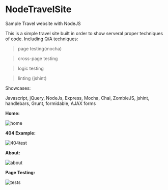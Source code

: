 # NodeTravelSite
Sample Travel website with NodeJS

This is a simple travel site built in order to show serveral proper techniques of code. Including Q/A techniques:

  >page testing(mocha)
  
  >cross-page testing
  
  >logic testing
  
  >linting (jshint)

Showcases:

  Javascript, jQuery, NodeJs, Express, Mocha, Chai, ZombieJS, jshint, handlebars, Grunt, formidable, AJAX forms




<b>Home: </b>

![home](https://cloud.githubusercontent.com/assets/11411686/18368302/312c9e90-75d4-11e6-9317-6aa83a617fd8.png)

<b>404 Example: </b>

![404test](https://cloud.githubusercontent.com/assets/11411686/18368315/3a23bbf0-75d4-11e6-9af8-e9b18f17d5c7.png)

<b>About: </b>

![about](https://cloud.githubusercontent.com/assets/11411686/18368312/3744c47e-75d4-11e6-8f1c-60d05a1221a0.png)

<b>Page Testing: </b>

![tests](https://cloud.githubusercontent.com/assets/11411686/18368310/34e231d0-75d4-11e6-802a-4144f77623b3.png)
